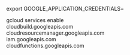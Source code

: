 
export GOOGLE_APPLICATION_CREDENTIALS=

gcloud services enable \
  cloudbuild.googleapis.com \
  cloudresourcemanager.googleapis.com \
  iam.googleapis.com \
  cloudfunctions.googleapis.com

